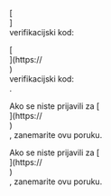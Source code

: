 [<br host>]<br action>verifikacijski kod:<br code>

[<br host>](https://<br host>)<br action>verifikacijski kod:<br code>.

Ako se niste prijavili za [<br host>](https://<br host>)<br action>, zanemarite ovu poruku.

Ako se niste prijavili za [<br host>](https://<br host>)<br action>, zanemarite ovu poruku.
